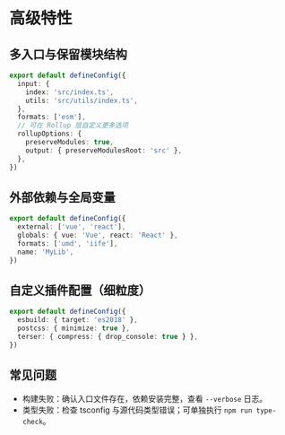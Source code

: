 # 高级特性

## 多入口与保留模块结构

```ts
export default defineConfig({
  input: {
    index: 'src/index.ts',
    utils: 'src/utils/index.ts',
  },
  formats: ['esm'],
  // 可在 Rollup 层自定义更多选项
  rollupOptions: {
    preserveModules: true,
    output: { preserveModulesRoot: 'src' },
  },
})
```

## 外部依赖与全局变量

```ts
export default defineConfig({
  external: ['vue', 'react'],
  globals: { vue: 'Vue', react: 'React' },
  formats: ['umd', 'iife'],
  name: 'MyLib',
})
```

## 自定义插件配置（细粒度）

```ts
export default defineConfig({
  esbuild: { target: 'es2018' },
  postcss: { minimize: true },
  terser: { compress: { drop_console: true } },
})
```

## 常见问题

- 构建失败：确认入口文件存在，依赖安装完整，查看 `--verbose` 日志。
- 类型失败：检查 tsconfig 与源代码类型错误；可单独执行 `npm run type-check`。
